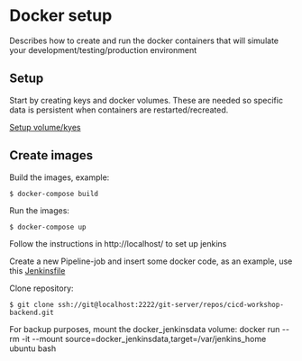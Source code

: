 # Docker setup
Describes how to create and run the docker containers that will simulate your 
development/testing/production environment

## Setup
Start by creating keys and docker volumes. These are needed so specific data is persistent when 
containers are restarted/recreated. 

[Setup volume/kyes](setup/README.md)

## Create images

Build the images, example:

    $ docker-compose build    
    
Run the images:

    $ docker-compose up
    
Follow the instructions in http://localhost/ to set up jenkins

Create a new Pipeline-job and insert some docker code, as an example, use this [Jenkinsfile](Jenkinsfile)

Clone repository:

    $ git clone ssh://git@localhost:2222/git-server/repos/cicd-workshop-backend.git
    
    
For backup purposes, mount the docker_jenkinsdata volume:
docker run --rm -it --mount source=docker_jenkinsdata,target=/var/jenkins_home ubuntu bash
